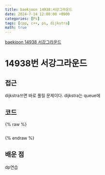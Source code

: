 ```yaml
---
title: baekjoon 14938:서강그라운드
date: 2024-7-14 12:00:00 +0900
categories: [Ps]
tags: [cpp, c++, ps, dijkstra]
math: true
---
```


[baekjoon 14938 서강그라운드](https://www.acmicpc.net/problem/14938)

# 14938번 서강그라운드

## 접근
dijkstra쓰면 바로 풀릴 문제이다.
dijkstra는 queue에 

## 코드
{% raw %}
```cpp

```
{% endraw %}
 

## 배운 점
dp연습

